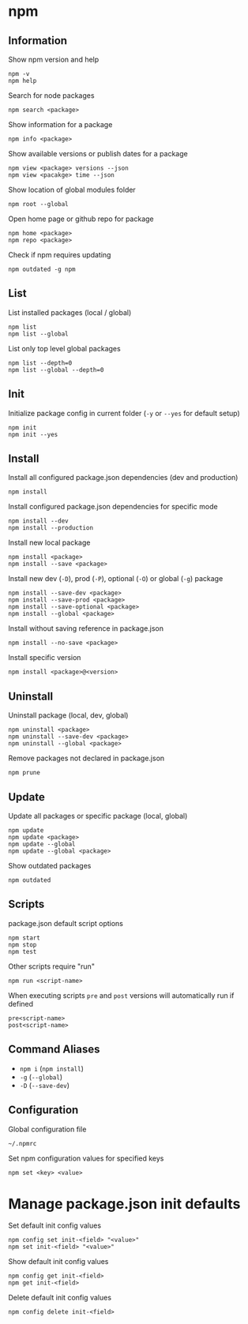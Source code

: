 # npm

## Information

Show npm version and help

    npm -v
    npm help

Search for node packages

    npm search <package>

Show information for a package

    npm info <package>

Show available versions or publish dates for a package

    npm view <package> versions --json
    npm view <pacakge> time --json

Show location of global modules folder

    npm root --global

Open home page or github repo for package

    npm home <package>
    npm repo <package>

Check if npm requires updating

    npm outdated -g npm

## List

List installed packages (local / global)

    npm list
    npm list --global

List only top level global packages

    npm list --depth=0
    npm list --global --depth=0

## Init

Initialize package config in current folder (`-y` or `--yes` for default setup)

    npm init
    npm init --yes

## Install

Install all configured package.json dependencies (dev and production)

    npm install

Install configured package.json dependencies for specific mode

    npm install --dev
    npm install --production

Install new local package

    npm install <package>
    npm install --save <package>

Install new dev (`-D`), prod (`-P`), optional (`-O`) or global (`-g`) package

    npm install --save-dev <package>
    npm install --save-prod <package>
    npm install --save-optional <package>
    npm install --global <package>

Install without saving reference in package.json

    npm install --no-save <package>

Install specific version

    npm install <package>@<version>

## Uninstall

Uninstall package (local, dev, global)

    npm uninstall <package>
    npm uninstall --save-dev <package>
    npm uninstall --global <package>

Remove packages not declared in package.json

    npm prune

## Update

Update all packages or specific package (local, global)

    npm update
    npm update <package>
    npm update --global
    npm update --global <package>

Show outdated packages

    npm outdated

## Scripts

package.json default script options

    npm start
    npm stop
    npm test

Other scripts require "run"

    npm run <script-name>

When executing scripts `pre` and `post` versions will automatically run if defined

    pre<script-name>
    post<script-name>

## Command Aliases

- `npm i` (`npm install`)
- `-g` (`--global`)
- `-D` (`--save-dev`)

## Configuration

Global configuration file

    ~/.npmrc

Set npm configuration values for specified keys

    npm set <key> <value>

# Manage package.json init defaults

Set default init config values

    npm config set init-<field> "<value>"
    npm set init-<field> "<value>"

Show default init config values

    npm config get init-<field>
    npm get init-<field>

Delete default init config values

    npm config delete init-<field>
